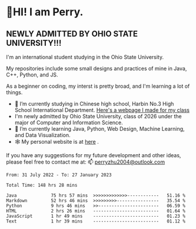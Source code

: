 # 🌄HI! I am Perry. <br> #
## NEWLY ADMITTED BY OHIO STATE UNIVERSITY!!! ##  
I'm an international student studying in the Ohio State University. <br>

My repositories include some small designs and practices of mine in Java, C++, Python, and JS. <br>

As a beginner on coding, my interst is pretty broad, and I'm learning a lot of things. <br>
- 🔭 I’m currently studying in Chinese high school, Harbin No.3 High School International Department. [Here's a webpage I made for my class](https://perry2004.github.io/weirdos/)
- I'm newly admitted by Ohio State University, class of 2026 under the major of Computer and Information Science. 
- 🌱 I’m currently learning Java, Python, Web Design, Machine Learning, and Data Visualization. 
- 🕸️ My personal website is at <a href="https://zhu-yp.cn">here</a> .  

If you have any suggestions for my future development and other ideas, please feel free to contact me at: 📫 [perryzhu2004@outlook.com](mailto:perryzhu2004@outlook.com)

<!--START_SECTION:waka-->

```text
From: 31 July 2022 - To: 27 January 2023

Total Time: 148 hrs 28 mins

Java             75 hrs 57 mins  >>>>>>>>>>>>>------------   51.16 %
Markdown         52 hrs 46 mins  >>>>>>>>>----------------   35.54 %
Python           9 hrs 46 mins   >>-----------------------   06.59 %
HTML             2 hrs 26 mins   -------------------------   01.64 %
JavaScript       1 hr 49 mins    -------------------------   01.23 %
Text             1 hr 39 mins    -------------------------   01.12 %
```

<!--END_SECTION:waka-->